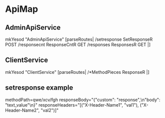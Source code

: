 # ApiMap

## AdminApiService

   mkYesod "AdminApiService" [parseRoutes|
   	   /setresponse SetResponseR POST
	   /responsecnt ResponseCntR GET
	   /responses ResponsesR GET
   |]

## ClientService
   mkYesod "ClientService" [parseRoutes|
   	   /*MethodPieces ResponseR
   |]

## setresponse example

   methodPath=qwe/xcv/fgh
   responseBody="{\"custom\": \"response\",\n\"body\": \"text_value\"\n}"
   responseHeaders="[(\"X-Header-Name1\", \"val1\"), (\"X-Header-Name2\", \"val2\")]"
